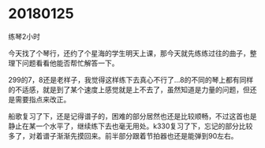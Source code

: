 # 20180125

练琴2小时

今天找了个琴行，还约了个星海的学生明天上课，那今天就先练练过往的曲子，整理下问题看看他能否帮忙解答一下。

299的7，8还是老样子，我觉得这样练下去真心不行了...8的不同的琴上都有同样的不适感，就是到了某个速度上感觉就是上不去了，虽然知道是力量的问题，但还是需要指点来改正。

船歌复习了下，还是记得谱子的，困难的部分居然也还是比较顺畅，不过这首也是静止在某一个水平了，继续练下去也毫无用处。k330复习了下，忘记的部分比较多了，对着谱子渐渐先摸回来。前半部分跟着节拍器也还是能弹到90左右。
